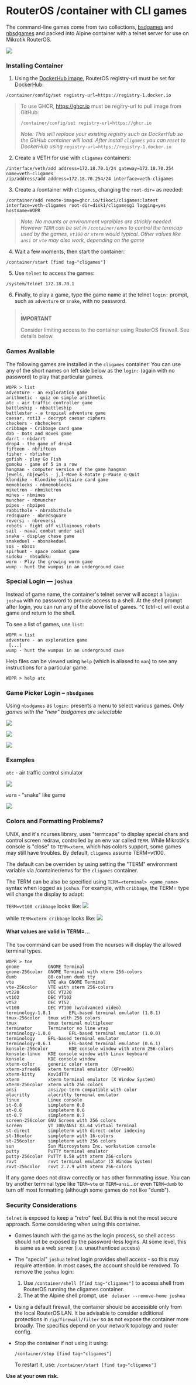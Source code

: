 # RouterOS /container with CLI games

The command-line games come from two collections, [bsdgames](https://wiki.linuxquestions.org/wiki/BSD_games) and [nbsdgames](https://github.com/abakh/nbsdgames) and packed into Alpine container with a telnet server for use on Mikrotik RouterOS.

![](https://i.ibb.co/9nFtwvz/Screenshot-2023-09-03-at-3-41-10-PM.png)


### Installing Container

1. Using the [DockerHub image](https://hub.docker.com/r/ammo74/cligames), RouterOS registry-url must be set for DockerHub:
```
/container/config/set registry-url=https://registry-1.docker.io
```
> To use GHCR, https://ghcr.io must be regitry-url to pull image from GitHub: 
> ```
> /container/config/set registry-url=https://ghcr.io
> ```
> _Note: This will replace your existing registry such as DockerHub so the GitHub container will load. After install `cligames` you can reset to DockerHub using_  `registry-url=https://registry-1.docker.io`

2. Create a VETH for use with `cligames` containers: 
```
/interface/veth/add address=172.18.70.1/24 gateway=172.18.70.254 name=veth-cligames
/ip/address/add address=172.18.70.254/24 interface=veth-cligames
```
3. Create a /container with `cligames`, changing the `root-dir=` as needed:
```
/container/add remote-image=ghcr.io/tikoci/cligames:latest interface=veth-cligames root-dir=disk1/cligamesg1 logging=yes hostname=WOPR
```
> _Note: No mounts or environment varaibles are strickly needed.  However `TERM` can be set in `/container/envs` to control the termcap used by the games, `vt100` or `xterm` would typical.  Other values like `ansi` or `vte` may also work, depending on the game_

4. Wait a few moments, then start the container:
```
/container/start [find tag~"cligames"]
```
5. Use `telnet` to access the games:
```
/system/telnet 172.18.70.1
```
6. Finally, to play a game, type the game name at the telnet `login:` prompt, such as `adventure` or `snake`, with no password.

>.  
> **IMPORTANT**
>
> Consider limiting access to the container using RouterOS firewall.  See details below.



### Games Available

The following games are installed in the `cligames` container.  You can use any of the short names on left side below as the `login:` (again with no password) to play that particular games.

```
WOPR > list
adventure - an exploration game
arithmetic - quiz on simple arithmetic
atc - air traffic controller game
battleship - nbbattleship
battlestar - a tropical adventure game
caesar, rot13 - decrypt caesar ciphers
checkers - nbcheckers
cribbage - Cribbage card game
dab - Dots and Boxes game
darrt - nbdarrt
drop4 - the game of drop4
fifteen - nbfifteen
fisher - nbfisher
gofish - play Go Fish
gomoku - game of 5 in a row
hangman - computer version of the game hangman
jewels, nbjewels - j,l-Move k-Rotate p-Pause q-Quit
klondike - Klondike solitaire card game
memoblocks - nbmemoblocks
miketron - nbmiketron
mines - nbmines
muncher - nbmuncher
pipes - nbpipes
rabbithole - nbrabbithole
redsquare - nbredsquare
reversi - nbreversi
robots - fight off villainous robots
sail - naval combat under sail
snake - display chase game
snakeduel - nbsnakeduel
sos - nbsos
spirhunt - space combat game
sudoku - nbsudoku
worm - Play the growing worm game
wump - hunt the wumpus in an underground cave

```


### Special Login — `joshua`

Instead of game name, the container's telnet server will accept a `login: joshua` with no password to provide access to a shell.  At the shell prompt after login, you can run any of the above list of games.  `^C` (ctrl-c) will exist a game and return to the shell.

To see a list of games, use `list`:
```
WOPR > list
adventure - an exploration game
 [...]
wump - hunt the wumpus in an underground cave
```

Help files can be viewed using `help` (which is aliased to `man`) to see any instructions for a particular game:
```
WOPR > help atc
```

### Game Picker Login – `nbsdgames`

Using `nbsdgames` as `login:` presents a menu to select various games.  _Only games with the "new" bsdgames are selectable_

![](https://i.ibb.co/XssyyS7/Screenshot-2023-09-03-at-4-31-54-PM.png)

![](https://i.ibb.co/zGgVgNm/Screenshot-2023-09-03-at-4-32-31-PM.png)

![](https://i.ibb.co/JRgXygw/Screenshot-2023-09-03-at-4-34-20-PM.png)

### Examples

`atc` - air traffic control simulator

![](https://i.ibb.co/23KqMJN/Screenshot-2023-09-03-at-3-48-38-PM.png)

`worm` - "snake" like game

![](https://i.ibb.co/9ZfZLjR/Screenshot-2023-09-03-at-3-52-57-PM.png)



### Colors and Formatting Problems?

UNIX, and it's ncurses library, uses "termcaps" to display special chars and control screen redraw, controlled by an env var called `TERM`.  While Mikrotik's console is "close" to `TERM=xterm`, which has colors support, some games may still have troubles.  By default, `cligames` assume TERM=vt100.

The default can be overriden by using setting the "TERM" environment variable via /container/envs for the `cligames` container. 

The TERM can be also be specified using `TERM=<terminal> <game_name>` syntax when logged as `joshua`.  For example, with `cribbage`, the TERM= type will change the display to adapt:

`TERM=vt100 cribbage` looks like:
![](https://i.ibb.co/wJV80zL/Screenshot-2023-09-03-at-4-18-46-PM.png)

while `TERM=xterm cribbage` looks like:
![](https://i.ibb.co/hdsVs12/Screenshot-2023-09-03-at-3-59-13-PM.png)

#### What values are valid in TERM=...

The `toe` command can be used from the ncurses will display the allowed terminal types.  
```
WOPR > toe
gnome           GNOME Terminal
gnome-256color  GNOME Terminal with xterm 256-colors
dumb            80-column dumb tty
vte             VTE aka GNOME Terminal
vte-256color    VTE with xterm 256-colors
vt220           DEC VT220
vt102           DEC VT102
vt52            DEC VT52
vt100           DEC VT100 (w/advanced video)
terminology-1.8.1       EFL-based terminal emulator (1.8.1)
tmux-256color   tmux with 256 colors
tmux            tmux terminal multiplexer
terminator      Terminator no line wrap
terminology-1.0.0       EFL-based terminal emulator (1.0.0)
terminology     EFL-based terminal emulator
terminology-0.6.1       EFL-based terminal emulator (0.6.1)
konsole-256color        KDE console window with xterm 256-colors
konsole-linux   KDE console window with Linux keyboard
konsole         KDE console window
xterm-color     generic color xterm
xterm-xfree86   xterm terminal emulator (XFree86)
xterm-kitty     KovIdTTY
xterm           xterm terminal emulator (X Window System)
xterm-256color  xterm with 256 colors
ansi            ansi/pc-term compatible with color
alacritty       alacritty terminal emulator
linux           Linux console
st-0.8          simpleterm 0.8
st-0.6          simpleterm 0.6
st-0.7          simpleterm 0.7
screen-256color GNU Screen with 256 colors
screen          VT 100/ANSI X3.64 virtual terminal
st-direct       simpleterm with direct-color indexing
st-16color      simpleterm with 16-colors
st-256color     simpleterm with 256 colors
sun             Sun Microsystems Inc. workstation console
putty           PuTTY terminal emulator
putty-256color  PuTTY 0.58 with xterm 256-colors
rxvt            rxvt terminal emulator (X Window System)
rxvt-256color   rxvt 2.7.9 with xterm 256-colors
```

If any game does not draw correctly or has other formmating issue.  You can try another terminal type like `TERM=vte` or `TERM=ansi`...or even `TERM=dumb` to turn off most formatting (although some games do not like "dumb").


### Security Considerations

`telnet` is exposed to keep a "retro" feel.  But this is not the most secure approach.  Some considering when using this container.  

- Games launch with the game as the login process, so shell access should not be exposed by the password-less logins.  At some level, this is same as a web server (i.e. unauthenticed access) 

- The "special" `joshua` telnet login provides shell access - so this may require attention.  In most cases, the account should be removed.  To remove the `joshua` login:
  1. Use `/container/shell [find tag~"cligames"]` to access shell from RouterOS running the cligames container.
  2. The at the Alpine shell prompt, use  `
 deluser --remove-home joshua`

- Using a default firewall, the container should be accessible only from the local RouterOS LAN.  It be advisable to consider additional protections in `/ip/firewall/filter` so as not expose the container more broadly.  The specifics depend on your network topology and router config.  

- Stop the container if not using it using:
  ```
  /container/stop [find tag~"cligames"]
  ```
  To restart it, use:  `/container/start [find tag~"cligames"]`
   

**Use at your own risk.**
